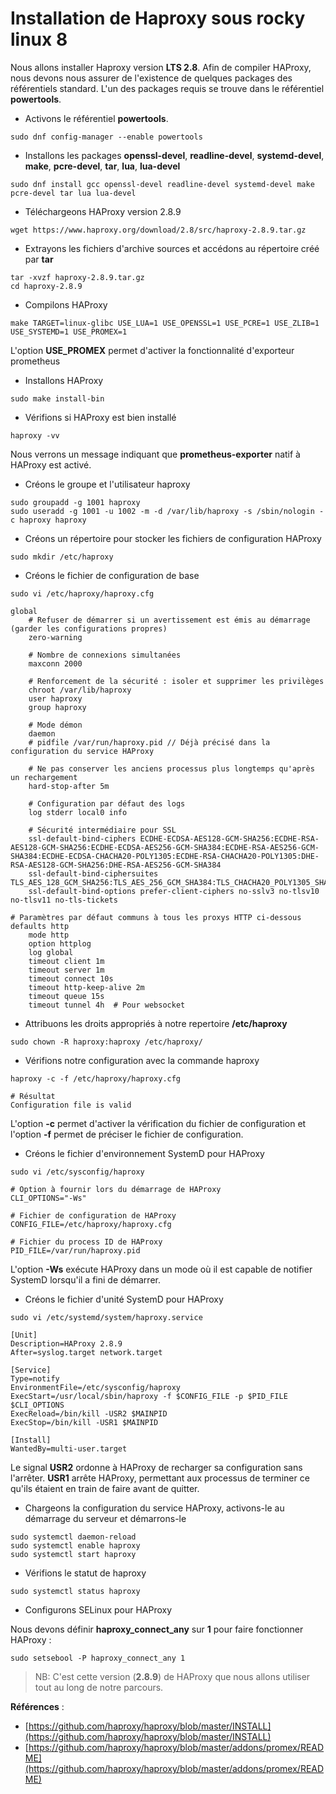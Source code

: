 # Installation de Haproxy sous rocky linux 8

Nous allons installer Haproxy version **LTS 2.8**. Afin de compiler HAProxy, nous devons nous assurer de l'existence de quelques packages des référentiels standard. L'un des packages requis se trouve dans le référentiel **powertools**. 

- Activons le référentiel **powertools**.

```
sudo dnf config-manager --enable powertools
```

- Installons les packages **openssl-devel**, **readline-devel**, **systemd-devel**, **make**, **pcre-devel**, **tar**, **lua**, **lua-devel**

```
sudo dnf install gcc openssl-devel readline-devel systemd-devel make pcre-devel tar lua lua-devel
```

- Téléchargeons HAProxy version 2.8.9

```
wget https://www.haproxy.org/download/2.8/src/haproxy-2.8.9.tar.gz
```

- Extrayons les fichiers d'archive sources et accédons au répertoire créé par **tar**

```
tar -xvzf haproxy-2.8.9.tar.gz
cd haproxy-2.8.9
```

- Compilons HAProxy

```
make TARGET=linux-glibc USE_LUA=1 USE_OPENSSL=1 USE_PCRE=1 USE_ZLIB=1 USE_SYSTEMD=1 USE_PROMEX=1
```

L'option **USE_PROMEX** permet d'activer la fonctionnalité d'exporteur prometheus

- Installons HAProxy

```
sudo make install-bin
```

- Vérifions si HAProxy est bien installé

```
haproxy -vv
```

Nous verrons un message indiquant que **prometheus-exporter** natif à HAProxy est activé.

- Créons le groupe et l'utilisateur haproxy

```
sudo groupadd -g 1001 haproxy
sudo useradd -g 1001 -u 1002 -m -d /var/lib/haproxy -s /sbin/nologin -c haproxy haproxy
```

- Créons un répertoire pour stocker les fichiers de configuration HAProxy

```
sudo mkdir /etc/haproxy
```

- Créons le fichier de configuration de base

```
sudo vi /etc/haproxy/haproxy.cfg
```

```
global
	# Refuser de démarrer si un avertissement est émis au démarrage (garder les configurations propres)
	zero-warning

    # Nombre de connexions simultanées
    maxconn 2000

	# Renforcement de la sécurité : isoler et supprimer les privilèges
	chroot /var/lib/haproxy
	user haproxy
	group haproxy

	# Mode démon
	daemon
	# pidfile /var/run/haproxy.pid // Déjà précisé dans la configuration du service HAProxy

	# Ne pas conserver les anciens processus plus longtemps qu'après un rechargement
	hard-stop-after 5m
    
	# Configuration par défaut des logs
	log stderr local0 info

	# Sécurité intermédiaire pour SSL
	ssl-default-bind-ciphers ECDHE-ECDSA-AES128-GCM-SHA256:ECDHE-RSA-AES128-GCM-SHA256:ECDHE-ECDSA-AES256-GCM-SHA384:ECDHE-RSA-AES256-GCM-SHA384:ECDHE-ECDSA-CHACHA20-POLY1305:ECDHE-RSA-CHACHA20-POLY1305:DHE-RSA-AES128-GCM-SHA256:DHE-RSA-AES256-GCM-SHA384
	ssl-default-bind-ciphersuites TLS_AES_128_GCM_SHA256:TLS_AES_256_GCM_SHA384:TLS_CHACHA20_POLY1305_SHA256
	ssl-default-bind-options prefer-client-ciphers no-sslv3 no-tlsv10 no-tlsv11 no-tls-tickets

# Paramètres par défaut communs à tous les proxys HTTP ci-dessous
defaults http
	mode http
	option httplog
	log global
	timeout client 1m
	timeout server 1m
	timeout connect 10s
	timeout http-keep-alive 2m
	timeout queue 15s
	timeout tunnel 4h  # Pour websocket  
```

- Attribuons les droits appropriés à notre repertoire **/etc/haproxy**

```
sudo chown -R haproxy:haproxy /etc/haproxy/
```

- Vérifions notre configuration avec la commande haproxy

```
haproxy -c -f /etc/haproxy/haproxy.cfg
```

```
# Résultat
Configuration file is valid
```

L'option **-c** permet d'activer la vérification du fichier de configuration et l'option **-f** permet de préciser le fichier de configuration.

- Créons le fichier d'environnement SystemD pour HAProxy

```
sudo vi /etc/sysconfig/haproxy
```

```
# Option à fournir lors du démarrage de HAProxy
CLI_OPTIONS="-Ws"

# Fichier de configuration de HAProxy
CONFIG_FILE=/etc/haproxy/haproxy.cfg

# Fichier du process ID de HAProxy
PID_FILE=/var/run/haproxy.pid
```

L'option **-Ws** exécute HAProxy dans un mode où il est capable de notifier SystemD lorsqu'il a fini de démarrer.

- Créons le fichier d'unité SystemD pour HAProxy

```
sudo vi /etc/systemd/system/haproxy.service
```

```
[Unit]
Description=HAProxy 2.8.9
After=syslog.target network.target

[Service]
Type=notify
EnvironmentFile=/etc/sysconfig/haproxy
ExecStart=/usr/local/sbin/haproxy -f $CONFIG_FILE -p $PID_FILE $CLI_OPTIONS
ExecReload=/bin/kill -USR2 $MAINPID
ExecStop=/bin/kill -USR1 $MAINPID

[Install]
WantedBy=multi-user.target
```

Le signal **USR2** ordonne à HAProxy de recharger sa configuration sans l'arrêter. **USR1** arrête HAProxy, permettant aux processus de terminer ce qu'ils étaient en train de faire avant de quitter.

- Chargeons la configuration du service HAProxy, activons-le au démarrage du serveur et démarrons-le

```
sudo systemctl daemon-reload
sudo systemctl enable haproxy
sudo systemctl start haproxy
```

- Vérifions le statut de haproxy

```
sudo systemctl status haproxy
```

- Configurons SELinux pour HAProxy

Nous devons définir **haproxy_connect_any** sur **1** pour faire fonctionner HAProxy :

```
sudo setsebool -P haproxy_connect_any 1
```

> NB: C'est cette version (**2.8.9**) de HAProxy que nous allons utiliser tout au long de notre parcours.

**Références** : 
- [https://github.com/haproxy/haproxy/blob/master/INSTALL](https://github.com/haproxy/haproxy/blob/master/INSTALL)
- [https://github.com/haproxy/haproxy/blob/master/addons/promex/README](https://github.com/haproxy/haproxy/blob/master/addons/promex/README)
